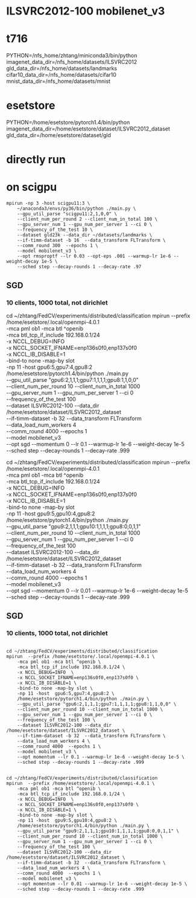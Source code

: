 # ILSVRC2012-100  mobilenet_v3

# t716
PYTHON=/nfs_home/zhtang/miniconda3/bin/python
imagenet_data_dir=/nfs_home/datasets/ILSVRC2012
gld_data_dir=/nfs_home/datasets/landmarks
cifar10_data_dir=/nfs_home/datasets/cifar10
mnist_data_dir=/nfs_home/datasets/mnist

# esetstore
PYTHON=/home/esetstore/pytorch1.4/bin/python
imagenet_data_dir=/home/esetstore/dataset/ILSVRC2012_dataset
gld_data_dir=/home/esetstore/dataset/gld


# directly run
# on scigpu
```
mpirun -np 3 -host scigpu11:3 \
    ~/anaconda3/envs/py36/bin/python ./main.py \
    --gpu_util_parse "scigpu11:2,1,0,0" \
    --client_num_per_round 2 --client_num_in_total 100 \
    --gpu_server_num 1 --gpu_num_per_server 1 --ci 0 \
    --frequency_of_the_test 10 \
    --dataset gld23k --data_dir ~/datasets/landmarks \
    --if-timm-dataset -b 16  --data_transform FLTransform \
    --comm_round 300  --epochs 1 \
    --model mobilenet_v3 \
    --opt rmsproptf --lr 0.03 --opt-eps .001 --warmup-lr 1e-6 --weight-decay 1e-5 \
    --sched step --decay-rounds 1 --decay-rate .97
```
## SGD
### 10 clients, 1000 total, not dirichlet

cd ~/zhtang/FedCV/experiments/distributed/classification
mpirun  --prefix /home/esetstore/.local/openmpi-4.0.1 \
    -mca pml ob1 -mca btl ^openib \
    -mca btl_tcp_if_include 192.168.0.1/24 \
    -x NCCL_DEBUG=INFO  \
    -x NCCL_SOCKET_IFNAME=enp136s0f0,enp137s0f0 \
    -x NCCL_IB_DISABLE=1 \
    -bind-to none -map-by slot \
    -np 11 -host  gpu6:5,gpu7:4,gpu8:2 \
    /home/esetstore/pytorch1.4/bin/python ./main.py \
    --gpu_util_parse "gpu6:2,1,1,1;gpu7:1,1,1,1;gpu8:1,1,0,0" \
    --client_num_per_round 10 --client_num_in_total 1000 \
    --gpu_server_num 1 --gpu_num_per_server 1 --ci 0 \
    --frequency_of_the_test 100 \
    --dataset ILSVRC2012-100 --data_dir /home/esetstore/dataset/ILSVRC2012_dataset \
    --if-timm-dataset -b 32  --data_transform FLTransform \
    --data_load_num_workers 4 \
    --comm_round 4000  --epochs 1 \
    --model mobilenet_v3 \
    --opt sgd --momentum 0  --lr 0.1 --warmup-lr 1e-6 --weight-decay 1e-5 \
    --sched step --decay-rounds 1 --decay-rate .999


cd ~/zhtang/FedCV/experiments/distributed/classification
mpirun  --prefix /home/esetstore/.local/openmpi-4.0.1 \
    -mca pml ob1 -mca btl ^openib \
    -mca btl_tcp_if_include 192.168.0.1/24 \
    -x NCCL_DEBUG=INFO  \
    -x NCCL_SOCKET_IFNAME=enp136s0f0,enp137s0f0 \
    -x NCCL_IB_DISABLE=1 \
    -bind-to none -map-by slot \
    -np 11 -host  gpu9:5,gpu10:4,gpu8:2 \
    /home/esetstore/pytorch1.4/bin/python ./main.py \
    --gpu_util_parse "gpu9:2,1,1,1;gpu10:1,1,1,1;gpu8:0,0,1,1" \
    --client_num_per_round 10 --client_num_in_total 1000 \
    --gpu_server_num 1 --gpu_num_per_server 1 --ci 0 \
    --frequency_of_the_test 100 \
    --dataset ILSVRC2012-100 --data_dir /home/esetstore/dataset/ILSVRC2012_dataset \
    --if-timm-dataset -b 32  --data_transform FLTransform \
    --data_load_num_workers 4 \
    --comm_round 4000  --epochs 1 \
    --model mobilenet_v3 \
    --opt sgd --momentum 0  --lr 0.01 --warmup-lr 1e-6 --weight-decay 1e-5 \
    --sched step --decay-rounds 1 --decay-rate .999



## SGD
### 10 clients, 1000 total, not dirichlet
```

cd ~/zhtang/FedCV/experiments/distributed/classification
mpirun  --prefix /home/esetstore/.local/openmpi-4.0.1 \
    -mca pml ob1 -mca btl ^openib \
    -mca btl_tcp_if_include 192.168.0.1/24 \
    -x NCCL_DEBUG=INFO  \
    -x NCCL_SOCKET_IFNAME=enp136s0f0,enp137s0f0 \
    -x NCCL_IB_DISABLE=1 \
    -bind-to none -map-by slot \
    -np 11 -host  gpu6:5,gpu7:4,gpu8:2 \
    /home/esetstore/pytorch1.4/bin/python ./main.py \
    --gpu_util_parse "gpu6:2,1,1,1;gpu7:1,1,1,1;gpu8:1,1,0,0" \
    --client_num_per_round 10 --client_num_in_total 1000 \
    --gpu_server_num 1 --gpu_num_per_server 1 --ci 0 \
    --frequency_of_the_test 100 \
    --dataset ILSVRC2012-100 --data_dir /home/esetstore/dataset/ILSVRC2012_dataset \
    --if-timm-dataset -b 32  --data_transform FLTransform \
    --data_load_num_workers 4 \
    --comm_round 4000  --epochs 1 \
    --model mobilenet_v3 \
    --opt momentum --lr 0.1 --warmup-lr 1e-6 --weight-decay 1e-5 \
    --sched step --decay-rounds 1 --decay-rate .999


cd ~/zhtang/FedCV/experiments/distributed/classification
mpirun  --prefix /home/esetstore/.local/openmpi-4.0.1 \
    -mca pml ob1 -mca btl ^openib \
    -mca btl_tcp_if_include 192.168.0.1/24 \
    -x NCCL_DEBUG=INFO  \
    -x NCCL_SOCKET_IFNAME=enp136s0f0,enp137s0f0 \
    -x NCCL_IB_DISABLE=1 \
    -bind-to none -map-by slot \
    -np 11 -host  gpu9:5,gpu10:4,gpu8:2 \
    /home/esetstore/pytorch1.4/bin/python ./main.py \
    --gpu_util_parse "gpu9:2,1,1,1;gpu10:1,1,1,1;gpu8:0,0,1,1" \
    --client_num_per_round 10 --client_num_in_total 1000 \
    --gpu_server_num 1 --gpu_num_per_server 1 --ci 0 \
    --frequency_of_the_test 100 \
    --dataset ILSVRC2012-100 --data_dir /home/esetstore/dataset/ILSVRC2012_dataset \
    --if-timm-dataset -b 32  --data_transform FLTransform \
    --data_load_num_workers 4 \
    --comm_round 4000  --epochs 1 \
    --model mobilenet_v3 \
    --opt momentum --lr 0.01 --warmup-lr 1e-6 --weight-decay 1e-5 \
    --sched step --decay-rounds 1 --decay-rate .999




